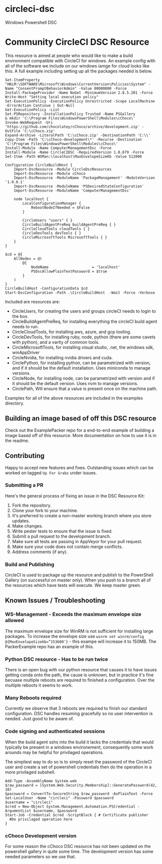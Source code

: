 # circleci-dsc
Windows Powershell DSC


# Community CircleCI DSC Resource

This resource is aimed at people who would like to make a build environment compatible with CircleCI for windows. An example config with all of the software we include on our windows iamge for cloud looks like this. A full example including setting up all the packages needed is below.

```pwsh
Set-ItemProperty "HKLM:\SOFTWARE\Microsoft\Windows\CurrentVersion\Policies\System" -Name "ConsentPromptBehaviorAdmin" -Value 00000000 -Force
Install-PackageProvider -Name NuGet -MinimumVersion 2.8.5.201 -Force
Write-Host "Setting local execution policy"
Set-ExecutionPolicy -ExecutionPolicy Unrestricted -Scope LocalMachine  -ErrorAction Continue | Out-Null
Get-ExecutionPolicy -List
Set-PSRepository -InstallationPolicy Trusted -Name PSGallery
& mkdir 'C:\Program Files\WindowsPowerShell\Modules\cChoco\'
Invoke-WebRequest -Uri 'https://github.com/chocolatey/cChoco/archive/development.zip' -OutFile 'C:\cChoco.zip'
Expand-Archive -LiteralPath 'C:\cChoco.zip' -DestinationPath 'C:\\'
Copy-Item -Path 'C:\cChoco-development\*' -Recurse -Destination 'C:\Program Files\WindowsPowerShell\Modules\cChoco\'
Install-Module -Name ComputerManagementDsc -Force
Install-Module -Name CircleCIDSC -RequiredVersion 1.0.879 -Force
Set-Item -Path WSMan:\localhost\MaxEnvelopeSizeKb -Value 512000

Configuration CircleBuildHost {
    Import-DscResource -Module CircleDscResources
    Import-DscResource -Module cChoco
    Import-DscResource -ModuleName 'PackageManagement' -ModuleVersion '1.0.0.1'
    Import-DscResource -ModuleName 'PSDesiredStateConfiguration'
    Import-DscResource -ModuleName 'ComputerManagementDsc'

    node localhost {
        LocalConfigurationManager {
            RebootNodeIfNeeded = $False
        }

        CircleUsers "users" { }
        CircleBuildAgentPreReq buildAgentPreReq { }
        CircleCloudTools cloudTools { }
        CircleDevTools devTools { }
        CircleMicrosoftTools MicrosoftTools { }
    }
}

$cd = @{
    AllNodes = @(
        @{
            NodeName                    = 'localhost'
            PSDscAllowPlainTextPassword = $true
        }
    )
}
CircleBuildHost -ConfigurationData $cd
Start-DscConfiguration -Path .\CircleBuildHost  -Wait -Force -Verbose
```
Included are resources are:

* CircleUsers, for creating the users and groups circleCI needs to login to the box.
* CircleBuildAgentPreReq, for installing everything the circleCI build agent needs to run.
* CircleCloudTools, for installing aws, azure, and gcp tooling.
* CircleDevTools, for installing ruby, node, python (there are some cavets with python), and a varity of common tools.
* CircleMicrosoftTools, for installing visual studio, .net, the windows sdk, winAppDriver
* CircleNvidia, for installing nvidia drivers and cuda. 
* CirclePython, for installing python, can be parametrized with version, and if it should be the default installation. Uses miniconda to manage versions.
* CircleNode,   for installing node, can be parametrized with version and if it should be the default version. Uses nvm to manage versions.
* CirclePath,   Will ensure that a value is present once on the machine path.

Examples for all of the above resources are included in the examples directory.

## Building an image based of off this DSC resource

Check out the ExamplePacker repo for a end-to-end example of building a image based off of this resource. More documentation on how to use it is in the readme.

## Contributing

Happy to accept new features and fixes. Outstanding issues which can be worked on tagged `Up For Grabs` under issues.

### Submitting a PR

Here's the general process of fixing an issue in the DSC Resource Kit:
1. Fork the repository.
3. Clone your fork to your machine.
4. It's preferred to create a non-master working branch where you store updates.
5. Make changes.
6. Write pester tests to ensure that the issue is fixed.
7. Submit a pull request to the development branch.
8. Make sure all tests are passing in AppVeyor for your pull request.
9. Make sure your code does not contain merge conflicts.
10. Address comments (if any).

### Build and Publishing

CircleCI is used to package up the resource and publish to the PowerShell Gallery (on successful on master only). When you push to a branch all of the resources which have tests will execute. We keep master green.

## Known Issues / Troubleshooting

### WS-Management - Exceeds the maximum envelope size allowed

The maximum envelope size for WinRM is not sufficient for installing large packages. To increase the envelope size use `winrm set winrm/config @{MaxEnvelopeSizekb=”153600″}` - this exampe will increase it to 150MB. The PackerExample repo has an example of this.

### Python DSC resource - Has to be run twice

There is an open bug with our python resource that causes it to have issues getting conda onto the path, the cause is unknown, but in practice it's fine becuase multiple reboots are required to finished a configuration. Over the multiple reboots it seems to work.

### Many Reboots required
Currently we observe that 3 reboots are required to finish our standard configuration. DSC handles resuming gracefully so no user intervention is needed. Just good to be aware of.

### Code signing and authenticated sessions
When the build agent sshs into the build it lacks the credentials that would typically be present in a windows environement, consequently some work arounds may be helpful for privilaged operations.

The simpliest way to do so is to simply reset the password of the CircleCI user and create a set of powershell credentials then do the operation in a more privilaged subshell.

```pwsh
Add-Type -AssemblyName System.web
$raw_password = [System.Web.Security.Membership]::GeneratePassword(42, 10)
$password = ConvertTo-SecureString $raw_password -AsPlainText -Force
Set-LocalUser -Name "circleci" -Password $password
$username = "circleci"
$cred = New-Object System.Management.Automation.PSCredential -ArgumentList $username, $password
Start-Job -Credential $cred -ScriptBlock { # Certificate publisher
  #Do privilaged operation here
}

```

### cChoco Development version
For some reason the cChoco DSC resource has not been updated on the powershell gallery in quite some time. The development version has some needed parameters so we use that.

